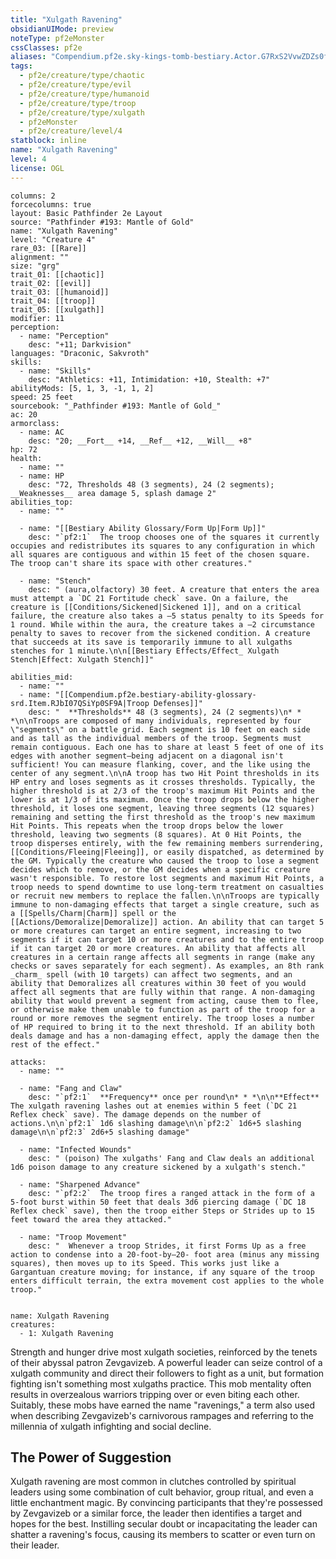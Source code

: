 ```yaml
---
title: "Xulgath Ravening"
obsidianUIMode: preview
noteType: pf2eMonster
cssClasses: pf2e
aliases: "Compendium.pf2e.sky-kings-tomb-bestiary.Actor.G7RxS2VvwZDZs0fa" 
tags:
  - pf2e/creature/type/chaotic
  - pf2e/creature/type/evil
  - pf2e/creature/type/humanoid
  - pf2e/creature/type/troop
  - pf2e/creature/type/xulgath
  - pf2eMonster
  - pf2e/creature/level/4
statblock: inline
name: "Xulgath Ravening"
level: 4
license: OGL
---
```


```statblock
columns: 2
forcecolumns: true
layout: Basic Pathfinder 2e Layout
source: "Pathfinder #193: Mantle of Gold"
name: "Xulgath Ravening"
level: "Creature 4"
rare_03: [[Rare]]
alignment: ""
size: "grg"
trait_01: [[chaotic]]
trait_02: [[evil]]
trait_03: [[humanoid]]
trait_04: [[troop]]
trait_05: [[xulgath]]
modifier: 11
perception:
  - name: "Perception"
    desc: "+11; Darkvision"
languages: "Draconic, Sakvroth"
skills:
  - name: "Skills"
    desc: "Athletics: +11, Intimidation: +10, Stealth: +7"
abilityMods: [5, 1, 3, -1, 1, 2]
speed: 25 feet
sourcebook: "_Pathfinder #193: Mantle of Gold_"
ac: 20
armorclass:
  - name: AC
    desc: "20; __Fort__ +14, __Ref__ +12, __Will__ +8"
hp: 72
health:
  - name: ""
  - name: HP
    desc: "72, Thresholds 48 (3 segments), 24 (2 segments); __Weaknesses__ area damage 5, splash damage 2"
abilities_top:
  - name: ""

  - name: "[[Bestiary Ability Glossary/Form Up|Form Up]]"
    desc: "`pf2:1`  The troop chooses one of the squares it currently occupies and redistributes its squares to any configuration in which all squares are contiguous and within 15 feet of the chosen square. The troop can't share its space with other creatures."

  - name: "Stench"
    desc: " (aura,olfactory) 30 feet. A creature that enters the area must attempt a `DC 21 Fortitude check` save. On a failure, the creature is [[Conditions/Sickened|Sickened 1]], and on a critical failure, the creature also takes a –5 status penalty to its Speeds for 1 round. While within the aura, the creature takes a –2 circumstance penalty to saves to recover from the sickened condition. A creature that succeeds at its save is temporarily immune to all xulgaths stenches for 1 minute.\n\n[[Bestiary Effects/Effect_ Xulgath Stench|Effect: Xulgath Stench]]"

abilities_mid:
  - name: ""
  - name: "[[Compendium.pf2e.bestiary-ability-glossary-srd.Item.RJbI07QSiYp0SF9A|Troop Defenses]]"
    desc: "  **Thresholds** 48 (3 segments), 24 (2 segments)\n* * *\n\nTroops are composed of many individuals, represented by four \"segments\" on a battle grid. Each segment is 10 feet on each side and as tall as the individual members of the troop. Segments must remain contiguous. Each one has to share at least 5 feet of one of its edges with another segment—being adjacent on a diagonal isn't sufficient! You can measure flanking, cover, and the like using the center of any segment.\n\nA troop has two Hit Point thresholds in its HP entry and loses segments as it crosses thresholds. Typically, the higher threshold is at 2/3 of the troop's maximum Hit Points and the lower is at 1/3 of its maximum. Once the troop drops below the higher threshold, it loses one segment, leaving three segments (12 squares) remaining and setting the first threshold as the troop's new maximum Hit Points. This repeats when the troop drops below the lower threshold, leaving two segments (8 squares). At 0 Hit Points, the troop disperses entirely, with the few remaining members surrendering, [[Conditions/Fleeing|Fleeing]], or easily dispatched, as determined by the GM. Typically the creature who caused the troop to lose a segment decides which to remove, or the GM decides when a specific creature wasn't responsible. To restore lost segments and maximum Hit Points, a troop needs to spend downtime to use long-term treatment on casualties or recruit new members to replace the fallen.\n\nTroops are typically immune to non-damaging effects that target a single creature, such as a [[Spells/Charm|Charm]] spell or the [[Actions/Demoralize|Demoralize]] action. An ability that can target 5 or more creatures can target an entire segment, increasing to two segments if it can target 10 or more creatures and to the entire troop if it can target 20 or more creatures. An ability that affects all creatures in a certain range affects all segments in range (make any checks or saves separately for each segment). As examples, an 8th rank _charm_ spell (with 10 targets) can affect two segments, and an ability that Demoralizes all creatures within 30 feet of you would affect all segments that are fully within that range. A non-damaging ability that would prevent a segment from acting, cause them to flee, or otherwise make them unable to function as part of the troop for a round or more removes the segment entirely. The troop loses a number of HP required to bring it to the next threshold. If an ability both deals damage and has a non-damaging effect, apply the damage then the rest of the effect."

attacks:
  - name: ""

  - name: "Fang and Claw"
    desc: "`pf2:1`  **Frequency** once per round\n* * *\n\n**Effect** The xulgath ravening lashes out at enemies within 5 feet (`DC 21 Reflex check` save). The damage depends on the number of actions.\n\n`pf2:1` 1d6 slashing damage\n\n`pf2:2` 1d6+5 slashing damage\n\n`pf2:3` 2d6+5 slashing damage"

  - name: "Infected Wounds"
    desc: " (poison) The xulgaths' Fang and Claw deals an additional 1d6 poison damage to any creature sickened by a xulgath's stench."

  - name: "Sharpened Advance"
    desc: "`pf2:2`  The troop fires a ranged attack in the form of a 5-foot burst within 50 feet that deals 3d6 piercing damage (`DC 18 Reflex check` save), then the troop either Steps or Strides up to 15 feet toward the area they attacked."

  - name: "Troop Movement"
    desc: "  Whenever a troop Strides, it first Forms Up as a free action to condense into a 20-foot-by–20- foot area (minus any missing squares), then moves up to its Speed. This works just like a Gargantuan creature moving; for instance, if any square of the troop enters difficult terrain, the extra movement cost applies to the whole troop."
 
```

```encounter-table
name: Xulgath Ravening
creatures:
  - 1: Xulgath Ravening
```



Strength and hunger drive most xulgath societies, reinforced by the tenets of their abyssal patron Zevgavizeb. A powerful leader can seize control of a xulgath community and direct their followers to fight as a unit, but formation fighting isn't something most xulgaths practice. This mob mentality often results in overzealous warriors tripping over or even biting each other. Suitably, these mobs have earned the name "ravenings," a term also used when describing Zevgavizeb's carnivorous rampages and referring to the millennia of xulgath infighting and social decline.

## The Power of Suggestion

Xulgath ravening are most common in clutches controlled by spiritual leaders using some combination of cult behavior, group ritual, and even a little enchantment magic. By convincing participants that they're possessed by Zevgavizeb or a similar force, the leader then identifies a target and hopes for the best. Instilling secular doubt or incapacitating the leader can shatter a ravening's focus, causing its members to scatter or even turn on their leader.
